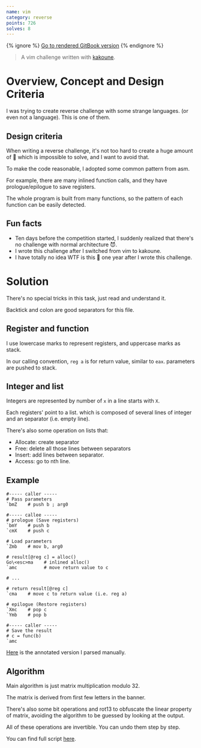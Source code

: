 ```yaml
---
name: vim
category: reverse
points: 726
solves: 8
---
```


{% ignore %}
[Go to rendered GitBook version](https://sasdf.github.io/ctf/)
{% endignore %}

> A vim challenge written with [kakoune](https://kakoune.org/).


# Overview, Concept and Design Criteria
I was trying to create reverse challenge with some strange languages. (or even not a language).
This is one of them.

## Design criteria
When writing a reverse challenge,
it's not too hard to create a huge amount of 💩 which is impossible to solve,
and I want to avoid that.

To make the code reasonable,
I adopted some common pattern from asm.

For example, there are many inlined function calls, and they have prologue/epilogue to save registers.

The whole program is built from many functions, so the pattern of each function can be easily detected.

## Fun facts
* Ten days before the competition started, I suddenly realized that there's no challenge with normal architecture 😈.
* I wrote this challenge after I switched from vim to kakoune.
* I have totally no idea WTF is this 💩 one year after I wrote this challenge.


# Solution
There's no special tricks in this task,
just read and understand it.

Backtick and colon are good separators for this file.


## Register and function
I use lowercase marks to represent registers, 
and uppercase marks as stack.

In our calling convention,
`reg a` is for return value, similar to `eax`.
parameters are pushed to stack.


## Integer and list
Integers are represented by number of `x` in a line starts with `X`.

Each registers' point to a list.
which is composed of several lines of integer and an separator (i.e. empty line).

There's also some operation on lists that:
* Allocate: create separator
* Free: delete all those lines between separators
* Insert: add lines between separator.
* Access: go to nth line.


## Example
```
#----- caller -----
# Pass parameters
`bmZ    # push b ; arg0

#----- callee -----
# prologue (Save registers)
`bmY    # push b
`cmX    # push c

# Load parameters
`Zmb    # mov b, arg0

# result[@reg c] = alloc()
Go\<esc>ma    # inlined alloc()
`amc          # move return value to c

# ...

# return result[@reg c]
`cma    # move c to return value (i.e. reg a)

# epilogue (Restore registers)
`Xmc    # pop c
`Ymb    # pop b

#----- caller -----
# Save the result
# c = func(b)
`amc
```

[Here]([_files/solution/annotated.vim])
is the annotated version I parsed manually.


## Algorithm
Main algorithm is just matrix multiplication modulo 32.

The matrix is derived from first few letters in the banner.

There's also some bit operations and rot13 to obfuscate the linear property of matrix,
avoiding the algorithm to be guessed by looking at the output.

All of these operations are invertible.
You can undo them step by step.

You can find full script [here]([_files/solution/solve.py]).
